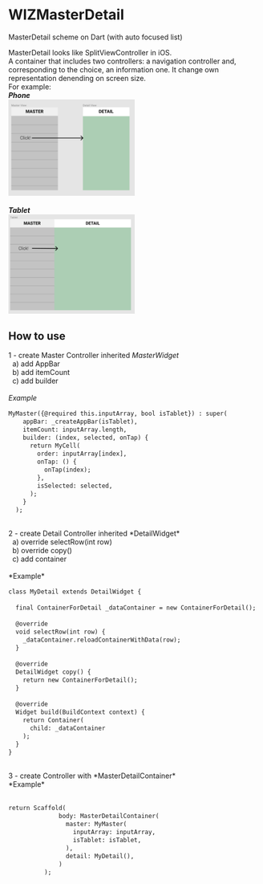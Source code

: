 # WIZMasterDetail
MasterDetail scheme on Dart (with auto focused list)

MasterDetail looks like SplitViewController in iOS.<br> 
A container that includes two controllers: a navigation controller and, corresponding to the choice, an information one. It change own representation denending on screen size. 
<br>
For example:
<br>
***Phone***
<br>
<img src="images/Phones.png" width="50%">
<br><br>
***Tablet***
<br>
<img src="images/Tablets.png" width="50%">

## How to use
1 - create Master Controller inherited *MasterWidget*<br>
&nbsp; a) add AppBar<br>
&nbsp; b) add itemCount<br>
&nbsp; c) add builder<br>
<br>
*Example*
```
MyMaster({@required this.inputArray, bool isTablet}) : super(
    appBar: _createAppBar(isTablet),
    itemCount: inputArray.length,
    builder: (index, selected, onTap) {
      return MyCell(
        order: inputArray[index],
        onTap: () {
          onTap(index);
        },
        isSelected: selected,
      );
    }
  );
```
<br>
2 - create Detail Controller inherited *DetailWidget*<br>
&nbsp; a) override selectRow(int row)<br>
&nbsp; b) override copy()<br>
&nbsp; c) add container<br>
<br>
*Example*

``````
class MyDetail extends DetailWidget {

  final ContainerForDetail _dataContainer = new ContainerForDetail();

  @override
  void selectRow(int row) {
    _dataContainer.reloadContainerWithData(row);
  }

  @override
  DetailWidget copy() {
    return new ContainerForDetail();
  }

  @override
  Widget build(BuildContext context) {
    return Container(
      child: _dataContainer
    );
  }
}
``````

<br>
3 - create Controller with *MasterDetailContainer*
<br>
*Example*

``````

return Scaffold(
              body: MasterDetailContainer(
                master: MyMaster(
                  inputArray: inputArray,
                  isTablet: isTablet,
                ),
                detail: MyDetail(),
              )
          );
``````
